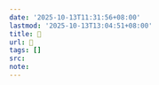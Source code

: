 ```yaml
---
date: '2025-10-13T11:31:56+08:00'
lastmod: '2025-10-13T13:04:51+08:00'
title: 󰫉
url: 󰫉
tags: []
src:
note:
---
```

